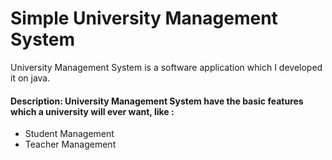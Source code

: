 # Simple University Management System

University Management System is a software application which I developed it on java.
#### Description: University Management System have the basic features which a university will ever want, like :

* Student Management
* Teacher Management
